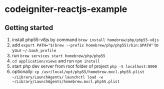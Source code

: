 # codeigniter-reactjs-example

## Getting started

1. install php55-v8js by command `brew install homebrew/php/php55-v8js`
2. add `export PATH="$(brew --prefix homebrew/php/php55)/bin:$PATH"` to your `~/.bash_profile`
3. run `brew services start homebrew/php/php55`
4. `cd application/views` and run `npm install`
4. start php dev server from root folder of project `php -S localhost:8000`
5. optionally: `cp /usr/local/opt/php55/homebrew.mxcl.php55.plist ~/Library/LaunchAgents/`
               `launchctl load -w ~/Library/LaunchAgents/homebrew.mxcl.php55.plist`
